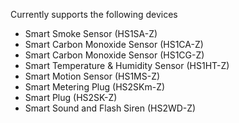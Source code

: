 Currently supports the following devices
- Smart Smoke Sensor (HS1SA-Z)
- Smart Carbon Monoxide Sensor (HS1CA-Z)
- Smart Carbon Monoxide Sensor (HS1CG-Z)
- Smart Temperature & Humidity Sensor (HS1HT-Z)
- Smart Motion Sensor (HS1MS-Z)
- Smart Metering Plug (HS2SKm-Z)
- Smart Plug (HS2SK-Z)
- Smart Sound and Flash Siren (HS2WD-Z)